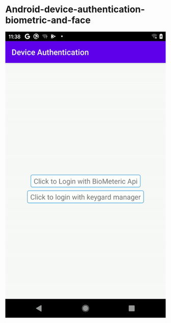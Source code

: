 # Android-device-authentication-biometric-and-face
![GIF](https://github.com/vishalguptahmh/Android-device-authentication-biometric-and-face/blob/master/viedo.gif)
